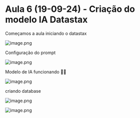 # Aula 6 (19-09-24) - Criação do modelo IA Datastax

Começamos a aula iniciando o datastax

![image.png](image.png)

Configuração do prompt

![image.png](image%201.png)

Modelo de IA funcionando 👍🏼

![image.png](image%202.png)

criando database

![image.png](image%203.png)

![image.png](image%204.png)
